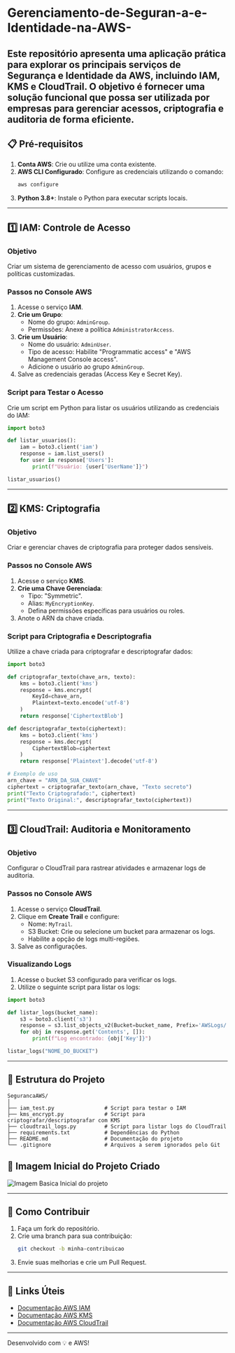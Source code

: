 # Gerenciamento-de-Seguran-a-e-Identidade-na-AWS-
Este repositório apresenta uma aplicação prática para explorar os principais serviços de **Segurança e Identidade** da AWS, incluindo **IAM**, **KMS** e **CloudTrail**. O objetivo é fornecer uma solução funcional que possa ser utilizada por empresas para gerenciar acessos, criptografia e auditoria de forma eficiente.
---

## **📋 Pré-requisitos**

1. **Conta AWS**: Crie ou utilize uma conta existente.
2. **AWS CLI Configurado**: Configure as credenciais utilizando o comando:
   ```bash
   aws configure
   ```
3. **Python 3.8+**: Instale o Python para executar scripts locais.

---

## **1️⃣ IAM: Controle de Acesso**

### **Objetivo**
Criar um sistema de gerenciamento de acesso com usuários, grupos e políticas customizadas.

### **Passos no Console AWS**

1. Acesse o serviço **IAM**.
2. **Crie um Grupo**:
   - Nome do grupo: `AdminGroup`.
   - Permissões: Anexe a política `AdministratorAccess`.
3. **Crie um Usuário**:
   - Nome do usuário: `AdminUser`.
   - Tipo de acesso: Habilite "Programmatic access" e "AWS Management Console access".
   - Adicione o usuário ao grupo `AdminGroup`.
4. Salve as credenciais geradas (Access Key e Secret Key).

### **Script para Testar o Acesso**

Crie um script em Python para listar os usuários utilizando as credenciais do IAM:
```python
import boto3

def listar_usuarios():
    iam = boto3.client('iam')
    response = iam.list_users()
    for user in response['Users']:
        print(f"Usuário: {user['UserName']}")

listar_usuarios()
```

---

## **2️⃣ KMS: Criptografia**

### **Objetivo**
Criar e gerenciar chaves de criptografia para proteger dados sensíveis.

### **Passos no Console AWS**

1. Acesse o serviço **KMS**.
2. **Crie uma Chave Gerenciada**:
   - Tipo: "Symmetric".
   - Alias: `MyEncryptionKey`.
   - Defina permissões específicas para usuários ou roles.
3. Anote o ARN da chave criada.

### **Script para Criptografia e Descriptografia**

Utilize a chave criada para criptografar e descriptografar dados:
```python
import boto3

def criptografar_texto(chave_arn, texto):
    kms = boto3.client('kms')
    response = kms.encrypt(
        KeyId=chave_arn,
        Plaintext=texto.encode('utf-8')
    )
    return response['CiphertextBlob']

def descriptografar_texto(ciphertext):
    kms = boto3.client('kms')
    response = kms.decrypt(
        CiphertextBlob=ciphertext
    )
    return response['Plaintext'].decode('utf-8')

# Exemplo de uso
arn_chave = "ARN_DA_SUA_CHAVE"
ciphertext = criptografar_texto(arn_chave, "Texto secreto")
print("Texto Criptografado:", ciphertext)
print("Texto Original:", descriptografar_texto(ciphertext))
```

---

## **3️⃣ CloudTrail: Auditoria e Monitoramento**

### **Objetivo**
Configurar o CloudTrail para rastrear atividades e armazenar logs de auditoria.

### **Passos no Console AWS**

1. Acesse o serviço **CloudTrail**.
2. Clique em **Create Trail** e configure:
   - Nome: `MyTrail`.
   - S3 Bucket: Crie ou selecione um bucket para armazenar os logs.
   - Habilite a opção de logs multi-regiões.
3. Salve as configurações.

### **Visualizando Logs**

1. Acesse o bucket S3 configurado para verificar os logs.
2. Utilize o seguinte script para listar os logs:
```python
import boto3

def listar_logs(bucket_name):
    s3 = boto3.client('s3')
    response = s3.list_objects_v2(Bucket=bucket_name, Prefix='AWSLogs/')
    for obj in response.get('Contents', []):
        print(f"Log encontrado: {obj['Key']}")

listar_logs("NOME_DO_BUCKET")
```

---

## **🌟 Estrutura do Projeto**

```
SegurancaAWS/
│
├── iam_test.py                # Script para testar o IAM
├── kms_encrypt.py             # Script para criptografar/descriptografar com KMS
├── cloudtrail_logs.py         # Script para listar logs do CloudTrail
├── requirements.txt           # Dependências do Python
├── README.md                  # Documentação do projeto
└── .gitignore                 # Arquivos a serem ignorados pelo Git
```
## **🌟 Imagem Inicial do Projeto Criado**

![Imagem Basica Inicial do projeto](link-da-imagem)

---

## **📜 Como Contribuir**

1. Faça um fork do repositório.
2. Crie uma branch para sua contribuição:
   ```bash
   git checkout -b minha-contribuicao
   ```
3. Envie suas melhorias e crie um Pull Request.

---

## **📎 Links Úteis**

- [Documentação AWS IAM](https://docs.aws.amazon.com/iam/)
- [Documentação AWS KMS](https://docs.aws.amazon.com/kms/)
- [Documentação AWS CloudTrail](https://docs.aws.amazon.com/cloudtrail/)

---

Desenvolvido com 💡 e AWS!
